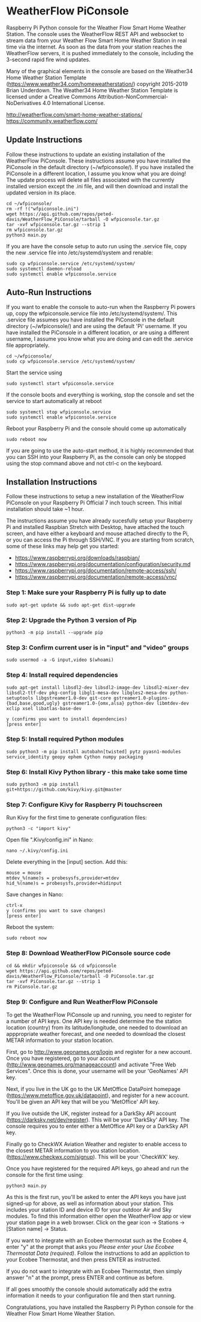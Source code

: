 # WeatherFlow PiConsole
Raspberry Pi Python console for the Weather Flow Smart Home Weather Station. The 
console uses the WeatherFlow REST API and websocket to stream data from your 
Weather Flow Smart Home Weather Station in real time via the internet. As soon 
as the data from your station reaches the WeatherFlow servers, it is pushed 
immediately to the console, including the 3-second rapid fire wind updates.   

Many of the graphical elements in the console are based on the Weather34 Home
Weather Station Template (https://www.weather34.com/homeweatherstation/) 
copyright 2015-2019 Brian Underdown. The Weather34 Home Weather Station Template 
is licensed under a Creative Commons Attribution-NonCommercial-NoDerivatives 4.0 
International License.

http://weatherflow.com/smart-home-weather-stations/  
https://community.weatherflow.com/

## Update Instructions

Follow these instructions to update an existing installation of the WeatherFlow 
PiConsole. These instructions assume you have installed the PiConsole in the 
default directory (~/wfpiconsole/). If you have installed the PiConsole in a 
different location, I assume you know what you are doing! The update process 
will delete all files associated with the currently installed version except the 
.ini file, and will then download and install the updated version in its place.

```
cd ~/wfpiconsole/
rm -rf !("wfpiconsole.ini")
wget https://api.github.com/repos/peted-davis/WeatherFlow_PiConsole/tarball -O wfpiconsole.tar.gz
tar -xvf wfpiconsole.tar.gz --strip 1
rm wfpiconsole.tar.gz
python3 main.py
```

If you are have the console setup to auto run using the .service file, copy the
new .service file into /etc/systemd/system and renable:

```
sudo cp wfpiconsole.service /etc/systemd/system/
sudo systemctl daemon-reload
sudo systemctl enable wfpiconsole.service
```

## Auto-Run Instructions

If you want to enable the console to auto-run when the Raspberry Pi powers up, 
copy the wfpiconsole.service file into /etc/systemd/system/. This .service file 
assumes you have installed the PiConsole in the default directory 
(~/wfpiconsole/) and are using the default 'Pi' username. If you have installed 
the PiConsole in a different location, or are using a different username, I 
assume you know what you are doing and can edit the .service file appropriately. 

```
cd ~/wfpiconsole/
sudo cp wfpiconsole.service /etc/systemd/system/
```

Start the service using

```
sudo systemctl start wfpiconsole.service
```

If the console boots and everything is working, stop the console and set the 
service to start automatically at reboot

```
sudo systemctl stop wfpiconsole.service
sudo systemctl enable wfpiconsole.service
```

Reboot your Raspberry Pi and the console should come up automatically

```
sudo reboot now
```

If you are going to use the auto-start method, it is highly recommended that you 
can SSH into your Raspberry Pi, as the console can only be stopped using the 
stop command above and not ctrl-c on the keyboard.

## Installation Instructions

Follow these instructions to setup a new installation of the WeatherFlow 
PiConsole on your Raspberry Pi Official 7 inch touch screen. This initial 
installation should take ~1 hour.

The instructions assume you have already sucesfully setup your Raspberry Pi and 
installed Raspbian Stretch with Desktop, have attached the touch screen, and 
have either a keyboard and mouse attached directly to the Pi, or you can access 
the Pi through SSH/VNC. If you are starting from scratch, some of these links 
may help get you started:

* https://www.raspberrypi.org/downloads/raspbian/
* https://www.raspberrypi.org/documentation/configuration/security.md
* https://www.raspberrypi.org/documentation/remote-access/ssh/
* https://www.raspberrypi.org/documentation/remote-access/vnc/

### Step 1: Make sure your Raspberry Pi is fully up to date

```
sudo apt-get update && sudo apt-get dist-upgrade
```

### Step 2: Upgrade the Python 3 version of Pip

```
python3 -m pip install --upgrade pip
```	

### Step 3: Confirm current user is in "input" and "video" groups

```
sudo usermod -a -G input,video $(whoami)
```

### Step 4: Install required dependencies

`sudo apt-get install libsdl2-dev libsdl2-image-dev libsdl2-mixer-dev libsdl2-ttf-dev pkg-config libgl1-mesa-dev libgles2-mesa-dev python-setuptools libgstreamer1.0-dev git-core gstreamer1.0-plugins-{bad,base,good,ugly} gstreamer1.0-{omx,alsa} python-dev libmtdev-dev xclip xsel libatlas-base-dev`

```
y (confirms you want to install dependencies)
[press enter]
```

### Step 5: Install required Python modules

```
sudo python3 -m pip install autobahn[twisted] pytz pyasn1-modules service_identity geopy ephem Cython numpy packaging
```

### Step 6: Install Kivy Python library - this make take some time

```
sudo python3 -m pip install git+https://github.com/kivy/kivy.git@master
```

### Step 7: Configure Kivy for Raspberry Pi touchscreen

Run Kivy for the first time to generate configuration files:

```
python3 -c "import kivy"
```

Open file ".Kivy/config.ini" in Nano:

```
nano ~/.kivy/config.ini
```

Delete everything in the [input] section. Add this:

```
mouse = mouse
mtdev_%(name)s = probesysfs,provider=mtdev
hid_%(name)s = probesysfs,provider=hidinput
```	

Save changes in Nano:

```
ctrl-x
y (confirms you want to save changes)
[press enter]
```

Reboot the system:

```
sudo reboot now
```

### Step 8: Download WeatherFlow PiConsole source code

```
cd && mkdir wfpiconsole && cd wfpiconsole
wget https://api.github.com/repos/peted-davis/WeatherFlow_PiConsole/tarball -O PiConsole.tar.gz
tar -xvf PiConsole.tar.gz --strip 1
rm PiConsole.tar.gz
```

### Step 9: Configure and Run WeatherFlow PiConsole

To get the WeatherFlow PiConsole up and running, you need to register for a 
number of API keys. One API key is needed determine the the station location 
(country) from its latitude/longitude, one needed to download an apppropriate 
weather forecast, and one needed to download the closest METAR information to 
your station location.  

First, go to http://www.geonames.org/login and register for a new account. Once
you have registered, go to your account (http://www.geonames.org/manageaccount)
and activate "Free Web Services". Once this is done, your username will be your
'GeoNames' API key.

Next, if you live in the UK go to the UK MetOffice DataPoint homepage
(https://www.metoffice.gov.uk/datapoint), and register for a new account. You'll
be given an API key that will be you 'MetOffice' API key.

If you live outside the UK, register instead for a DarkSky API account 
(https://darksky.net/dev/register). This will be your 'DarkSky' API key. The 
console requires you to enter either a MetOffice API key or a DarkSky API key.

Finally go to CheckWX Aviation Weather and register to enable access to the 
closest METAR information to you station location. 
(https://www.checkwx.com/signup). This will be your 'CheckWX' key.

Once you have registered for the required API keys, go ahead and run the console
for the first time using:

```
python3 main.py
```

As this is the first run, you'll be asked to enter the API keys you have just
signed-up for above, as well as information about your station. This includes 
your station ID and device ID for your outdoor Air and Sky modules. To find this 
information either open the WeatherFlow app or view your station page in a web
browser. Click on the gear icon -> Stations -> [Station name] -> Status.

If you want to integrate with an Ecobee thermostat such as the Ecobee 4, enter "y"
at the prompt that asks you *Please enter your Use Ecobee Thermostat Data (required)*.
Follow the instructions to add an appliction to your Ecobee Thermostat, and then
press ENTER as instructed.

If you do not want to integrate with an Ecobee Thermostat, then simply answer "n"
at the prompt, press ENTER and continue as before. 

If all goes smoothly the console should automatically add the extra information 
it needs to your configuration file and then start running.

Congratulations, you have installed the Raspberry Pi Python console for the 
Weather Flow Smart Home Weather Station.